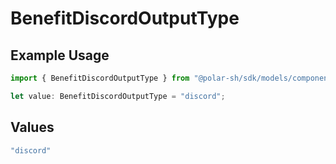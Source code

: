 # BenefitDiscordOutputType

## Example Usage

```typescript
import { BenefitDiscordOutputType } from "@polar-sh/sdk/models/components";

let value: BenefitDiscordOutputType = "discord";
```

## Values

```typescript
"discord"
```